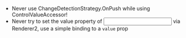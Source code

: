 - Never use ChangeDetectionStrategy.OnPush while using ControlValueAccessor!
- Never try to set the value property of <input> via Renderer2, use a simple binding to a `value` prop

